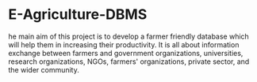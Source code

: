 # E-Agriculture-DBMS

he main aim of this project is to develop a farmer friendly database which will help them in increasing their productivity. It is all about information exchange between farmers and government organizations, universities, research organizations, NGOs, farmers' organizations, private sector, and the wider community.
